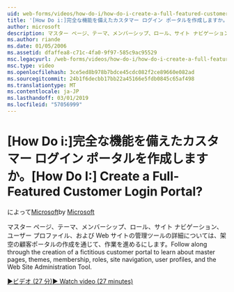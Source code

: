 ```yaml
---
uid: web-forms/videos/how-do-i/how-do-i-create-a-full-featured-customer-login-portal
title: '[How Do i:]完全な機能を備えたカスタマー ログイン ポータルを作成しますか。 | Microsoft Docs'
author: microsoft
description: マスター ページ、テーマ、メンバーシップ、ロール、サイト ナビゲーション、ユーザーのプロファイルの詳細については、架空のカスタマー ポータルを作成することによってとしています.
ms.author: riande
ms.date: 01/05/2006
ms.assetid: dfaffea8-c71c-4fa0-9f97-585c9ac95529
msc.legacyurl: /web-forms/videos/how-do-i/how-do-i-create-a-full-featured-customer-login-portal
msc.type: video
ms.openlocfilehash: 3ce5ed8b978b7bdce45cdc082f2ce89660e082ad
ms.sourcegitcommit: 24b1f6decbb17bb22a45166e5fdb0845c65af498
ms.translationtype: MT
ms.contentlocale: ja-JP
ms.lasthandoff: 03/01/2019
ms.locfileid: "57056999"
---
```

<a name="how-do-i-create-a-full-featured-customer-login-portal"></a><span data-ttu-id="bbebd-104">[How Do i:]完全な機能を備えたカスタマー ログイン ポータルを作成しますか。</span><span class="sxs-lookup"><span data-stu-id="bbebd-104">[How Do I:] Create a Full-Featured Customer Login Portal?</span></span>
====================
<span data-ttu-id="bbebd-105">によって[Microsoft](https://github.com/microsoft)</span><span class="sxs-lookup"><span data-stu-id="bbebd-105">by [Microsoft](https://github.com/microsoft)</span></span>

<span data-ttu-id="bbebd-106">マスター ページ、テーマ、メンバーシップ、ロール、サイト ナビゲーション、ユーザー プロファイル、および Web サイトの管理ツールの詳細については、架空の顧客ポータルの作成を通じて、作業を進めるにします。</span><span class="sxs-lookup"><span data-stu-id="bbebd-106">Follow along through the creation of a fictitious customer portal to learn about master pages, themes, membership, roles, site navigation, user profiles, and the Web Site Administration Tool.</span></span>

[<span data-ttu-id="bbebd-107">&#9654;ビデオ (27 分)</span><span class="sxs-lookup"><span data-stu-id="bbebd-107">&#9654; Watch video (27 minutes)</span></span>](https://channel9.msdn.com/Blogs/ASP-NET-Site-Videos/how-do-i-create-a-full-featured-customer-login-portal)

